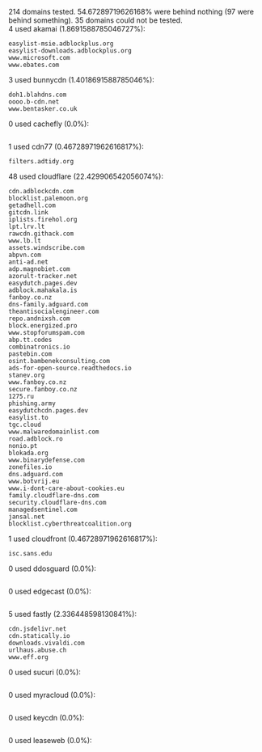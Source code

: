 214 domains tested. 54.67289719626168% were behind nothing (97 were behind something). 35 domains could not be tested.<br>
4 used akamai (1.8691588785046727%):
```
easylist-msie.adblockplus.org
easylist-downloads.adblockplus.org
www.microsoft.com
www.ebates.com
```

3 used bunnycdn (1.4018691588785046%):
```
doh1.blahdns.com
oooo.b-cdn.net
www.bentasker.co.uk
```

0 used cachefly (0.0%):
```

```

1 used cdn77 (0.46728971962616817%):
```
filters.adtidy.org
```

48 used cloudflare (22.429906542056074%):
```
cdn.adblockcdn.com
blocklist.palemoon.org
getadhell.com
gitcdn.link
iplists.firehol.org
lpt.lrv.lt
rawcdn.githack.com
www.lb.lt
assets.windscribe.com
abpvn.com
anti-ad.net
adp.magnobiet.com
azorult-tracker.net
easydutch.pages.dev
adblock.mahakala.is
fanboy.co.nz
dns-family.adguard.com
theantisocialengineer.com
repo.andnixsh.com
block.energized.pro
www.stopforumspam.com
abp.tt.codes
combinatronics.io
pastebin.com
osint.bambenekconsulting.com
ads-for-open-source.readthedocs.io
stanev.org
www.fanboy.co.nz
secure.fanboy.co.nz
1275.ru
phishing.army
easydutchcdn.pages.dev
easylist.to
tgc.cloud
www.malwaredomainlist.com
road.adblock.ro
nonio.pt
blokada.org
www.binarydefense.com
zonefiles.io
dns.adguard.com
www.botvrij.eu
www.i-dont-care-about-cookies.eu
family.cloudflare-dns.com
security.cloudflare-dns.com
managedsentinel.com
jansal.net
blocklist.cyberthreatcoalition.org
```

1 used cloudfront (0.46728971962616817%):
```
isc.sans.edu
```

0 used ddosguard (0.0%):
```

```

0 used edgecast (0.0%):
```

```

5 used fastly (2.336448598130841%):
```
cdn.jsdelivr.net
cdn.statically.io
downloads.vivaldi.com
urlhaus.abuse.ch
www.eff.org
```

0 used sucuri (0.0%):
```

```

0 used myracloud (0.0%):
```

```

0 used keycdn (0.0%):
```

```

0 used leaseweb (0.0%):
```

```
